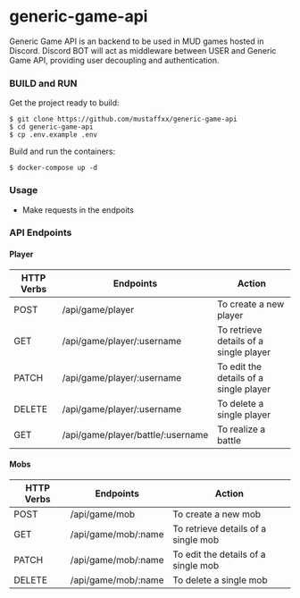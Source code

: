 # generic-game-api
Generic Game API is an backend to be used in MUD games hosted in Discord.
Discord BOT will act as middleware between USER and Generic Game API, providing user decoupling and authentication.

### BUILD and RUN
Get the project ready to build:
```console
$ git clone https://github.com/mustaffxx/generic-game-api
$ cd generic-game-api
$ cp .env.example .env
```
Build and run the containers:
```console
$ docker-compose up -d
```

### Usage
* Make requests in the endpoits

### API Endpoints
#### Player
| HTTP Verbs | Endpoints | Action |
| --- | --- | --- |
| POST | /api/game/player | To create a new player |
| GET | /api/game/player/:username | To retrieve details of a single player |
| PATCH | /api/game/player/:username | To edit the details of a single player |
| DELETE | /api/game/player/:username | To delete a single player |
| GET | /api/game/player/battle/:username | To realize a battle |

#### Mobs
| HTTP Verbs | Endpoints | Action |
| --- | --- | --- |
| POST | /api/game/mob | To create a new mob |
| GET | /api/game/mob/:name | To retrieve details of a single mob |
| PATCH | /api/game/mob/:name | To edit the details of a single mob |
| DELETE | /api/game/mob/:name | To delete a single mob |
